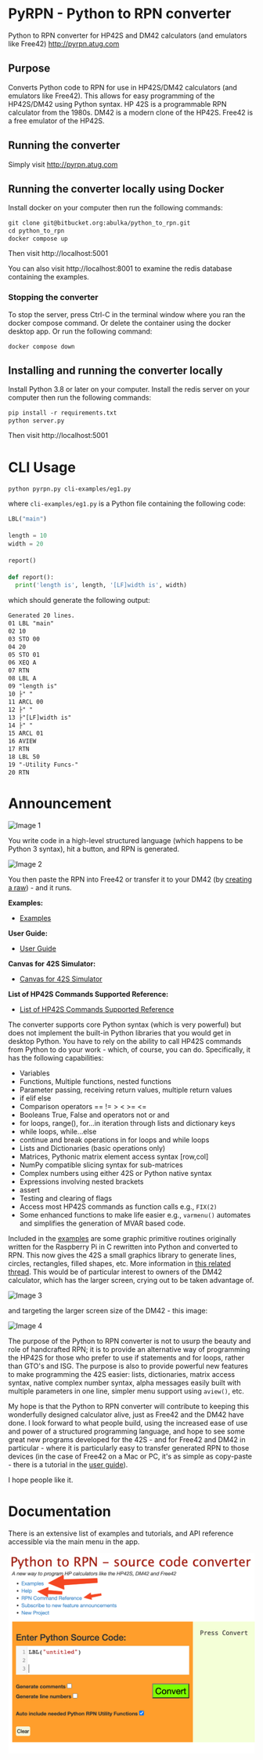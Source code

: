# PyRPN - Python to RPN converter

Python to RPN converter for HP42S and DM42 calculators (and emulators like Free42)
http://pyrpn.atug.com

## Purpose

Converts Python code to RPN for use in HP42S/DM42 calculators (and emulators like Free42). This allows for easy programming of the HP42S/DM42 using Python syntax.  HP 42S is a programmable RPN calculator from the 1980s.  DM42 is a modern clone of the HP42S.  Free42 is a free emulator of the HP42S.

## Running the converter

Simply visit 
http://pyrpn.atug.com

## Running the converter locally using Docker

Install docker on your computer then run the following commands:

```
git clone git@bitbucket.org:abulka/python_to_rpn.git
cd python_to_rpn
docker compose up
```

Then visit http://localhost:5001

You can also visit http://localhost:8001 to examine the redis database containing the examples.

### Stopping the converter

To stop the server, press Ctrl-C in the terminal window where you ran the docker compose command.  Or delete the container using the docker desktop app.  Or run the following command:

```
docker compose down
```

## Installing and running the converter locally

Install Python 3.8 or later on your computer.
Install the redis server on your computer then run the following commands:

```
pip install -r requirements.txt
python server.py
```

Then visit http://localhost:5001

# CLI Usage

```
python pyrpn.py cli-examples/eg1.py
```

where `cli-examples/eg1.py` is a Python file containing the following code:

```python
LBL("main")

length = 10
width = 20

report()

def report():
  print('length is', length, '[LF]width is', width)
```

which should generate the following output:

```
Generated 20 lines.
01 LBL "main"
02 10
03 STO 00
04 20
05 STO 01
06 XEQ A
07 RTN
08 LBL A
09 "length is"
10 ├" "
11 ARCL 00
12 ├" "
13 ├"[LF]width is"
14 ├" "
15 ARCL 01
16 AVIEW
17 RTN
18 LBL 50
19 "-Utility Funcs-"
20 RTN
```

# Announcement
![Image 1](https://www.dropbox.com/s/nqfq01xaxvi4xnv/python_rpn_ui_01.png?raw=1)

You write code in a high-level structured language (which happens to be Python 3 syntax), hit a button, and RPN is generated.

![Image 2](https://www.dropbox.com/s/3xcmxfxraxc6wej/python_rpn_ui_02small.png?raw=1)

You then paste the RPN into Free42 or transfer it to your DM42 (by [creating a raw](https://www.swissmicros.com/dm42/decoder/)) - and it runs.

**Examples:**
- [Examples](http://pyrpn.atug.com/examples)

**User Guide:**
- [User Guide](http://pyrpn.atug.com/help)

**Canvas for 42S Simulator:**
- [Canvas for 42S Simulator](http://pyrpn.atug.com/canvas)

**List of HP42S Commands Supported Reference:**
- [List of HP42S Commands Supported Reference](http://pyrpn.atug.com/cmds)

The converter supports core Python syntax (which is very powerful) but does not implement the built-in Python libraries that you would get in desktop Python. You have to rely on the ability to call HP42S commands from Python to do your work - which, of course, you can do. Specifically, it has the following capabilities:

- Variables
- Functions, Multiple functions, nested functions
- Parameter passing, receiving return values, multiple return values
- if elif else
- Comparison operators == != > < >= <=
- Booleans True, False and operators not or and
- for loops, range(), for...in iteration through lists and dictionary keys
- while loops, while...else
- continue and break operations in for loops and while loops
- Lists and Dictionaries (basic operations only)
- Matrices, Pythonic matrix element access syntax [row,col]
- NumPy compatible slicing syntax for sub-matrices
- Complex numbers using either 42S or Python native syntax
- Expressions involving nested brackets
- assert
- Testing and clearing of flags
- Access most HP42S commands as function calls e.g., `FIX(2)`
- Some enhanced functions to make life easier e.g., `varmenu()` automates and simplifies the generation of MVAR based code.

Included in the [examples](http://pyrpn.atug.com/examples) are some graphic primitive routines originally written for the Raspberry Pi in C rewritten into Python and converted to RPN. This now gives the 42S a small graphics library to generate lines, circles, rectangles, filled shapes, etc. More information in [this related thread](http://www.hpmuseum.org/forum/thread-10160.html). This would be of particular interest to owners of the DM42 calculator, which has the larger screen, crying out to be taken advantage of.

![Image 3](https://www.dropbox.com/s/96apddulijhrl84/20180127-11561967.png?raw=1)

and targeting the larger screen size of the DM42 - this image:

![Image 4](https://www.dropbox.com/s/pbumtrunh9y12ny/20180127-12134373.png?raw=1)

The purpose of the Python to RPN converter is not to usurp the beauty and role of handcrafted RPN; it is to provide an alternative way of programming the HP42S for those who prefer to use if statements and for loops, rather than GTO's and ISG. The purpose is also to provide powerful new features to make programming the 42S easier: lists, dictionaries, matrix access syntax, native complex number syntax, alpha messages easily built with multiple parameters in one line, simpler menu support using `aview()`, etc.

My hope is that the Python to RPN converter will contribute to keeping this wonderfully designed calculator alive, just as Free42 and the DM42 have done. I look forward to what people build, using the increased ease of use and power of a structured programming language, and hope to see some great new programs developed for the 42S - and for Free42 and DM42 in particular - where it is particularly easy to transfer generated RPN to those devices (in the case of Free42 on a Mac or PC, it's as simple as copy-paste - there is a tutorial in the [user guide](http://pyrpn.atug.com/help)).

I hope people like it.

# Documentation

There is an extensive list of examples and tutorials, and API reference accessible via the main menu in the app.

![help](doco/images/screenshot-help.png)

